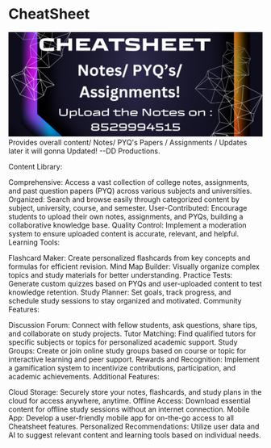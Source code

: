 # CheatSheet
<center><img src="templatess.png",alt=" "></center>
Provides overall content/ Notes/ PYQ's Papers / Assignments / Updates later it will gonna Updated! --DD Productions.

Content Library:

Comprehensive: Access a vast collection of college notes, assignments, and past question papers (PYQ) across various subjects and universities.
Organized: Search and browse easily through categorized content by subject, university, course, and semester.
User-Contributed: Encourage students to upload their own notes, assignments, and PYQs, building a collaborative knowledge base.
Quality Control: Implement a moderation system to ensure uploaded content is accurate, relevant, and helpful.
Learning Tools:

Flashcard Maker: Create personalized flashcards from key concepts and formulas for efficient revision.
Mind Map Builder: Visually organize complex topics and study materials for better understanding.
Practice Tests: Generate custom quizzes based on PYQs and user-uploaded content to test knowledge retention.
Study Planner: Set goals, track progress, and schedule study sessions to stay organized and motivated.
Community Features:

Discussion Forum: Connect with fellow students, ask questions, share tips, and collaborate on study projects.
Tutor Matching: Find qualified tutors for specific subjects or topics for personalized academic support.
Study Groups: Create or join online study groups based on course or topic for interactive learning and peer support.
Rewards and Recognition: Implement a gamification system to incentivize contributions, participation, and academic achievements.
Additional Features:

Cloud Storage: Securely store your notes, flashcards, and study plans in the cloud for access anywhere, anytime.
Offline Access: Download essential content for offline study sessions without an internet connection.
Mobile App: Develop a user-friendly mobile app for on-the-go access to all Cheatsheet features.
Personalized Recommendations: Utilize user data and AI to suggest relevant content and learning tools based on individual needs.
